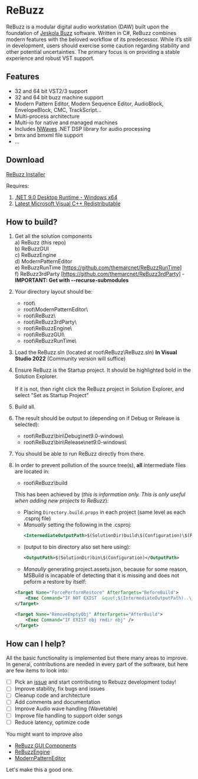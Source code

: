 # ReBuzz
ReBuzz is a modular digital audio workstation (DAW) built upon the foundation of [Jeskola Buzz](https://jeskola.net/buzz/) software. Written in C#, ReBuzz combines modern features with the beloved workflow of its predecessor. While it’s still in development, users should exercise some caution regarding stability and other potential uncertainties. The primary focus is on providing a stable experience and robust VST support.

## Features
* 32 and 64 bit VST2/3 support
* 32 and 64 bit buzz machine support
* Modern Pattern Editor, Modern Sequence Editor, AudioBlock, EnvelopeBlock, CMC, TrackScript...
* Multi-process architecture
* Multi-io for native and managed machines
* Includes [NWaves](https://github.com/ar1st0crat/NWaves) .NET DSP library for audio processing
* bmx and bmxml file support
* ...

## Download
[ReBuzz Installer](https://github.com/wasteddesign/ReBuzz/releases/latest)

Requires:
1. [.NET 9.0 Desktop Runtime - Windows x64](https://dotnet.microsoft.com/en-us/download/dotnet/thank-you/sdk-9.0.100-windows-x64-installer)
2. [Latest Microsoft Visual C++ Redistributable](https://learn.microsoft.com/en-us/cpp/windows/latest-supported-vc-redist?view=msvc-170)

## How to build?
1. Get all the solution components<br>
   a) ReBuzz (this repo)<br>
   b) ReBuzzGUI<br>
   c) ReBuzzEngine<br>
   d) ModernPatternEditor<br>
   e) ReBuzzRunTime [https://github.com/themarcnet/ReBuzzRunTime]<br>
   f) ReBuzz3rdParty [https://github.com/themarcnet/ReBuzz3rdParty] - **IMPORTANT: Get with --recurse-submodules** <br>

2. Your directory layout should be:
    - root\ <br>
    - root\ModernPatternEditor\ <br>
    - root\ReBuzz\ <br>
    - root\ReBuzz3rdParty\ <br>
    - root\ReBuzzEngine\ <br>
    - root\ReBuzzGUI\ <br>
    - root\ReBuzzRunTime\ <br>

3. Load the ReBuzz.sln (located at root\ReBuzz\ReBuzz.sln) **In Visual Studio 2022** (Community version will suffice) 

4. Ensure ReBuzz is the Startup project. It should be highlighted bold in the Solution Explorer.<br><br>
    If it is not, then right click the ReBuzz project in Solution Explorer, and select "Set as Startup Project"

5. Build all.

6. The result should be output to (depending on if Debug or Release is selected):<br>
    - root\ReBuzz\bin\Debug\net9.0-windows\ <br>
    - root\ReBuzz\bin\Release\net9.0-windows\ <br>

7. You should be able to run ReBuzz directly from there.

8. In order to prevent pollution of the source tree(s), **all** intermediate files are located in: <br>
    - root\ReBuzz\build

    This has been achieved by (*this is information only. This is only useful when adding new projects to ReBuzz*): <br>
      - Placing ``Directory.build.props`` in each project (same level as each .csproj file) <br>
      - *Manually* setting the following in the .csproj: <br>
        ```xml
        <IntermediateOutputPath>$(SolutionDir)build\$(Configuration)\$(Platform)\Rebuzz\obj</IntermediateOutputPath>
        ```
      - (output to bin directory also set here using): <br>
        ```xml
        <OutputPath>$(SolutionDir)bin\$(Configuration)</OutputPath>
        ```
     - *Manaully* generating project.assets.json, because for some reason, MSBuild is incapable of detecting that it is missing and does not peform a restore by itself:<br>
     ```xml
     <Target Name="ForcePerformRestore" AfterTargets="BeforeBuild">
         <Exec Command="IF NOT EXIST  &quot;$(IntermediateOutputPath)..\project.assets.json&quot;  echo restore to $(IntermediateOutputPath)..\project.assets.json &amp;&amp;  dotnet restore &quot;$(ProjectName).csproj&quot;  --no-dependencies &amp;&amp; move &quot;build\$(ProjectName)\obj\*&quot; &quot;$(IntermediateOutputPath)..&quot; &amp;&amp; rmdir /Q /S build	 " />
    </Target>

   <Target Name="RemoveEmptyObj" AfterTargets="AfterBuild">
         <Exec Command="IF EXIST obj rmdir obj" />
   </Target>
     ```

## How can I help?
All the basic functionality is implemented but there many areas to improve. In general, contributions are needed in every part of the software, but here are few items to look into:

- [ ] Pick an [issue](https://github.com/wasteddesign/ReBuzz/issues) and start contributing to Rebuzz development today!
- [ ] Improve stability, fix bugs and issues
- [ ] Cleanup code and architecture
- [ ] Add comments and documentation
- [ ] Improve Audio wave handling (Wavetable)
- [ ] Improve file handling to support older songs
- [ ] Reduce latency, optimize code

You might want to improve also
- [ReBuzz GUI Components](https://github.com/wasteddesign/ReBuzzGUI)
- [ReBuzzEngine](https://github.com/wasteddesign/ReBuzzEngine)
- [ModernPatternEditor](https://github.com/wasteddesign/ModernPatternEditor)

Let's make this a good one.
